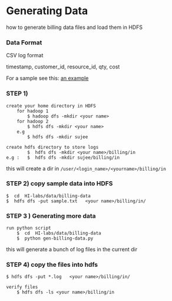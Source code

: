# Generating Data

how to generate billing data files and load them in HDFS

### Data Format

CSV log format

timestamp,  customer_id,   resource_id,  qty,   cost

For a sample see this: [an example](./sample.csv )


### STEP 1)

    create your home directory in HDFS
        for hadoop 1
            $ hadoop dfs -mkdir <your name>
        for hadoop 2
            $ hdfs dfs -mkdir <your name>
        e.g
            $ hdfs dfs -mkdir sujee

    create hdfs directory to store logs
            $  hdfs dfs -mkdir <your name>/billing/in
    e.g :   $  hdfs dfs -mkdir sujee/billing/in
    
    
this will create a dir in `/user/<login_name>/<yourname>/billing/in`


### STEP 2) copy sample data into HDFS
    $  cd  HI-labs/data/billing-data
    $  hdfs dfs -put sample.txt   <your name>/billing/in/


### STEP 3 ) Generating more data
    run python script
        $  cd  HI-labs/data/billing-data
        $  python gen-billing-data.py

this will generate a bunch of log files in the current dir


### STEP 4) copy the files into hdfs
    $ hdfs dfs -put *.log   <your name>/billing/in/

    verify files
        $ hdfs dfs -ls <your name>/billing/in

